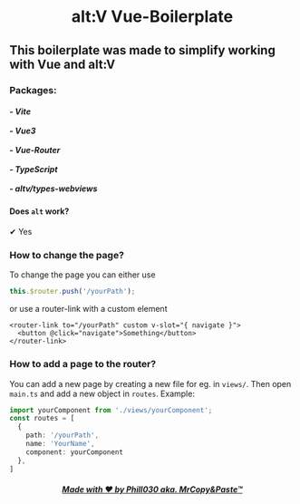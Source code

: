 <h1 align="center">
  <strong>alt:V Vue-Boilerplate</strong>
</h1>

## This boilerplate was made to simplify working with Vue and alt:V

### Packages:
<h5>
  - Vite <br></br>
  - Vue3 <br></br>
  - Vue-Router <br></br>
  - TypeScript <br></br>
  - altv/types-webviews
</h5>

#### Does `alt` work?
✔ Yes

### How to change the page?
To change the page you can either use
```ts
this.$router.push('/yourPath');
```
or use a router-link with a custom element
```vue
<router-link to="/yourPath" custom v-slot="{ navigate }">
  <button @click="navigate">Something</button>
</router-link>
```


### How to add a page to the router?
You can add a new page by creating a new file for eg. in `views/`. Then open `main.ts` and add a new object in `routes`.
Example:
```ts
import yourComponent from './views/yourComponent';
const routes = [
  {
    path: '/yourPath',
    name: 'YourName',
    component: yourComponent
  },
]

```

<h6 align="center">
  <a href="https://www.youtube.com/watch?v=51Vek_n8msQ">
    <strong>Made with ❤ by Phill030 aka. MrCopy&Paste™</strong>
  </a>
</h6>
